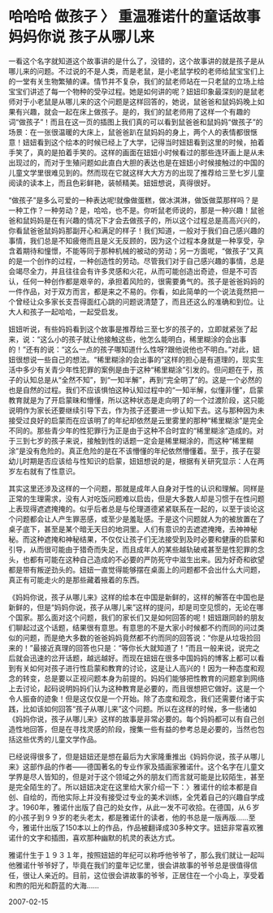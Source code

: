 # 哈哈哈 做孩子 〉 重温雅诺什的童话故事 妈妈你说 孩子从哪儿来

一看这个名字就知道这个故事讲的是什么了，没错的，这个故事讲的就是孩子是从哪儿来的问题。不过说的不是人类，而是老鼠，是小老鼠学校的老师给鼠宝宝们上的一堂有关生物繁殖的课。情节并不复杂，我们的鼠老师站在一只老鼠的立场上给宝宝们讲述了每一个物种的受孕过程。她是如何讲的呢？妞妞印象最深刻的是鼠老师对于小老鼠是从哪儿来的这个问题是这样回答的，她说，鼠爸爸和鼠妈妈晚上如果有兴趣，就会一起在床上做孩子。是的，我们的鼠老师用了这样一个有趣的词“做孩子”！而且在这一页的插图上我们真的可以看到鼠爸爸和鼠妈妈“做孩子”的场景：在一张很温暖的大床上，鼠爸爸趴在鼠妈妈的身上，两个人的表情都很惬意！妞妞看到这个绘本的时候已经上了大学，记得当时妞妞看到这里的时候，拍着手笑了，真的是拍着手笑的。这样的画面在妞妞小时候看过的那些连环画上是从未出现过的，而对于生殖问题如此直白大胆的表达也是在妞妞小时候接触过的中国的儿童文学里很难见到的。然而现在它就这样大大方方的出现了推荐给三至七岁儿童阅读的读本上，而且色彩鲜艳，装帧精美。妞妞想说，真得很好。

“做孩子”是多么可爱的一种表达呢!就像做蛋糕，做冰淇淋，做饭做菜那样吗？是一种工作？一种劳动？是，哈哈，也不是。你听鼠老师说的，那是一种兴趣！鼠爸爸和鼠妈妈是在有兴趣的情况下才会去做孩子的，所以这个过程总是高高兴兴的，你看鼠爸爸鼠妈妈那副开心和满足的样子！我们知道，一般对于我们自己感兴趣的事情，我们总是不知疲倦而且是义无反顾的，因为这个过程本身就是一种享受，孕含着期待和憧憬，不能等同于那种机械的被动的劳动；另一方面呢，“做孩子”又真的是一个创作的过程，一种创造性的劳动。尽管我们对于自己感兴趣的事情，总是会竭尽全力，并且往往会有许多灵感和火花，从而可能创造出奇迹，但是不可否认，任何一种创作都是艰辛的，承担着风险的，很需要勇气的。孩子是爸爸妈妈的一件作品，对于双方而言，都是来之不易的。你看，如此简单的一个说法竟然把一个曾经让众多家长支吾得面红心跳的问题说清楚了，而且还这么的准确和到位。让大人和孩子一起哈哈，一起受启发。

妞妞听说，有些妈妈看到这个故事是推荐给三至七岁的孩子的，立即就紧张了起来，说：“这么小的孩子就让他接触这些，他怎么能明白，稀里糊涂的会出事的！”还有的说：“这么一点的孩子哪知道什么性呀?跟他说他也不明白。”对此，妞妞很想说一些自己的想法。“稀里糊涂的会出事的”这样的担心是有道理的，现实生活中多少有关青少年性犯罪的案例是由于这种“稀里糊涂”引发的。但问题在于，孩子的认知总是从“全然不知”，到“一知半解”，再到“完全明了”的。这是一个必然的也是自然的过程。我们不应该惧怕这种认知过程中的“一知半解，似懂非懂”，启蒙教育就是为了开启蒙昧和懵懂，所以这种状态是走向明了的一个过渡阶段，这只能说明作为家长还要继续引导下去，作为孩子还要进一步认知下去。这与那种因为未接受过良好的启蒙而在应该明了的年纪却依然是云里雾里的那种“稀里糊涂”是完全不同的。那些青少年的性犯罪行为正是由于这种不合时宜的“稀里糊涂”造成的。对于三到七岁的孩子来说，接触到性的话题一定会是稀里糊涂的，而这种“稀里糊涂”是没有危险的。真正危险的是在不该懵懂的年纪依然懵懂着。至于，孩子在婴幼儿时期是否应该给与性知识的启蒙，妞妞想说的是，根据有关研究显示：人在两岁左右就有了性意识。

其实这里还涉及这样的一个问题，那就是成年人自身对于性的认识和理解。同样是正常的生理需求，没有人对吃饭问题难以启齿，但是大多数人却是习惯于在性问题上表现得遮遮掩掩的。似乎后者总是与伦理道德紧紧联系在一起的，以至于谈论这个问题都会让人产生罪恶感，或至少是羞耻感。于是这个问题就人为的被放置在了桌子底下，甚至是某个暗无天日的地洞里。人们有意识的去遮遮掩掩，去神神秘秘。而这种遮掩和神秘结果，不仅仅让孩子们无法接受到及时必要和健康的启蒙和引导，从而很可能由于猎奇而失足，而且成年人的某些越轨破戒甚至是性犯罪的念头，也都有可能在这种自己造成的不必要的严防死守中滋生出来。因为好奇和欲望都是带有叛逆劲头的。妞妞一直觉得能够摆在桌面上的问题都不会出什么大问题，真正有可能走火的是那些藏着掖着的东西。

《妈妈你说，孩子从哪儿来》这样的绘本在中国是新鲜的，这样的解答在中国也是新鲜的，但是“妈妈你说，孩子从哪儿来”这样的提问，却是司空见惯的，无论在哪个国家。那么面对这个问题，我们的家长们又是如何回答的呢！妞妞跟同龄的朋友们聊起过这个话题，结果很有意思。有意思的不是大家小时候都不约而同的问过类似的问题，而是绝大多数的爸爸妈妈竟然都不约而同的回答说：“你是从垃圾捡回来的！”最接近真理的回答也只是：“等你长大就知道了！”而且一般来说，说完之后就会迅速的岔开话题，越远越好。而现在妞妞在很多中国妈妈的博客上都可以看到有关如何对孩子进行性启蒙和教育的讨论，这是让人高兴的！因为一种态度和观念的转变，总是要以正视问题本身为前提的。妈妈们能够把性教育的问题拿到网络上去讨论，起码说明妈妈们认为这种教育是必要的，而且很想把它做好。这是一个令人振奋的迹象！但是这仅仅是一个开始。除了态度和观念，我们还需要付诸于实践，比如该如何回答“孩子从哪儿来”这个问题。所以在这样的时候，多一些诸如《妈妈你说，孩子从哪儿来》这样的故事是非常必要的。每个妈妈都可以有自己创造性地回答，但是在寻找灵感的阶段，搜集一些有益的参考总是必要的，当然也包括这些优秀的儿童文学作品。

已经说得很多了，但是妞妞还是想在最后为大家隆重推出《妈妈你说，孩子从哪儿来》这部作品的作者——德国著名的专业作家及插画家雅诺什。这个名字在儿童文学界是尽人皆知的，但是对于这个领域之外的朋友们而言就可能是比较陌生，甚至是完全陌生的了。所以妞妞决定在这里给大家介绍一下：〉雅诺什的绘本都是自创、自绘的，而他实际上并没有接受过专业的美术训练，全凭着自己的兴趣自学成才。1960年，雅诺什出版了自己的处女作，从此一发不可收拾。在德国，从６岁的小孩子到９９岁的老头老太，都是雅诺什的读者，他的书总是一版再版……至今，雅诺什出版了150本以上的作品，作品被翻译成30多种文字。妞妞非常喜欢雅诺什的文字和插图，喜欢那种幽默的机灵的表达方式。

雅诺什生于１９３１年，按照妞妞的年纪可以称呼他爷爷了，那么我们就让一起叫他雅诺什爷爷好了，毕竟在我们的童年记忆里，很会讲故事的爷爷总是很值得信任，很让人亲近的。目前，这位很会讲故事的爷爷，正居住在一个小岛上，享受着和煦的阳光和蔚蓝的大海……




2007-02-15